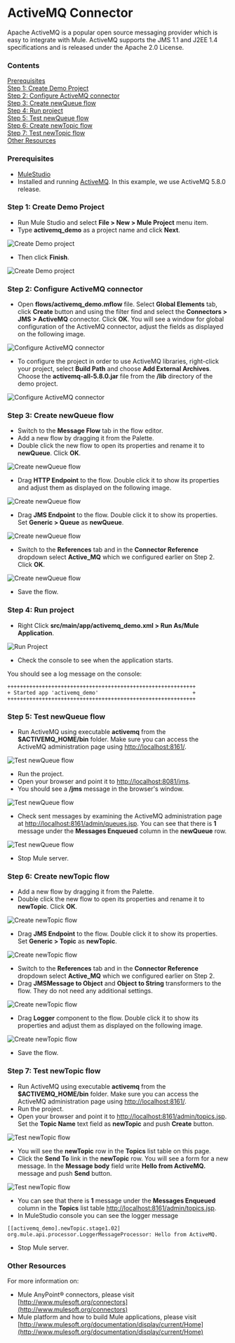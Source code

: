 # ActiveMQ Connector

Apache ActiveMQ is a popular open source messaging provider which is easy to integrate with Mule. ActiveMQ supports the JMS 1.1 and J2EE 1.4 specifications and is released under the Apache 2.0 License.

### Contents

[Prerequisites](#prerequisites)    
[Step 1: Create Demo Project](#step1)  
[Step 2: Configure ActiveMQ connector](#step2)  
[Step 3: Create newQueue flow](#step3)  
[Step 4: Run project](#step4)   
[Step 5: Test newQueue flow](#step5)  
[Step 6: Create newTopic flow](#step6)  
[Step 7: Test newTopic flow](#step7)  
[Other Resources](#other)  

### Prerequisites

* [MuleStudio](http://www.mulesoft.org/download-mule-esb-community-edition)
* Installed and running [ActiveMQ](http://activemq.apache.org/). In this example, we use ActiveMQ 5.8.0 release.

### Step 1: Create Demo Project

* Run Mule Studio and select **File \> New \> Mule Project** menu item.  
* Type **activemq_demo** as a project name and click **Next**.  

![Create Demo project](images/step1-1.png)

* Then click **Finish**.

![Create Demo project](images/step1-2.png)

### Step 2: Configure ActiveMQ connector

* Open **flows/activemq_demo.mflow** file. Select **Global Elements** tab, click **Create** button and using the filter find and select the **Connectors \> JMS \> ActiveMQ** connector. Click **OK**. You will see a window for global configuration of the ActiveMQ connector, adjust the fields as displayed on the following image.

![Configure ActiveMQ connector](images/step2-1.png)

* To configure the project in order to use ActiveMQ libraries, right-click your project, select **Build Path** and choose **Add External Archives**. Choose the **activemq-all-5.8.0.jar** file from the **/lib** directory of the demo project.

![Configure ActiveMQ connector](images/step2-2.png)

### Step 3: Create newQueue flow

* Switch to the **Message Flow** tab in the flow editor.
* Add a new flow by dragging it from the Palette.
* Double click the new flow to open its properties and rename it to **newQueue**. Click **OK**.

![Create newQueue flow](images/step3-1.png)

* Drag **HTTP Endpoint** to the flow. Double click it to show its properties and adjust them as displayed on the following image.

![Create newQueue flow](images/step3-2.png)

* Drag **JMS Endpoint** to the flow. Double click it to show its properties. Set **Generic \> Queue** as **newQueue**.

![Create newQueue flow](images/step3-3.png)

* Switch to the **References** tab and in the **Connector Reference** dropdown select  **Active_MQ** which we configured earlier on Step 2. Click **OK**.

![Create newQueue flow](images/step3-4.png)

* Save the flow.

### Step 4: Run project

* Right Click **src/main/app/activemq_demo.xml \> Run As/Mule Application**.

![Run Project](images/step4-1.png) 

* Check the console to see when the application starts.  

You should see a log message on the console:  
 
    ++++++++++++++++++++++++++++++++++++++++++++++++++++++++++++    
    + Started app 'activemq_demo'                              +    
    ++++++++++++++++++++++++++++++++++++++++++++++++++++++++++++  

### Step 5: Test newQueue flow

* Run ActiveMQ using executable **activemq** from the **$ACTIVEMQ_HOME/bin** folder. Make sure you can access the ActiveMQ administration page using [http://localhost:8161/](http://localhost:8161/).

![Test newQueue flow](images/step5-1.png)

* Run the project.
* Open your browser and point it to [http://localhost:8081/jms](http://localhost:8081/jms).
* You should see a **/jms** message in the browser's window.

![Test newQueue flow](images/step5-2.png)

* Check sent messages by examining the ActiveMQ administration page at [http://localhost:8161/admin/queues.jsp](http://localhost:8161/admin/queues.jsp). You can see that there is **1** message under the **Messages Enqueued** column in the **newQueue** row.

![Test newQueue flow](images/step5-3.png)

* Stop Mule server.

### Step 6: Create newTopic flow

* Add a new flow by dragging it from the Palette.
* Double click the new flow to open its properties and rename it to **newTopic**. Click **OK**.

![Create newTopic flow](images/step6-1.png)

* Drag **JMS Endpoint** to the flow. Double click it to show its properties. Set **Generic \> Topic** as **newTopic**.

![Create newTopic flow](images/step6-2.png)

* Switch to the **References** tab and in the **Connector Reference** dropdown select **Active_MQ** which we configured earlier on Step 2.
* Drag **JMSMessage to Object** and **Object to String** transformers to the flow. They do not need any additional settings.

![Create newTopic flow](images/step6-3.png)

* Drag **Logger** component to the flow. Double click it to show its properties and adjust them as displayed on the following image.

![Create newTopic flow](images/step6-4.png)

* Save the flow.

### Step 7: Test newTopic flow

* Run ActiveMQ using executable **activemq** from the **$ACTIVEMQ_HOME/bin** folder. Make sure you can access the ActiveMQ administration page using [http://localhost:8161/](http://localhost:8161/).
* Run the project.
* Open your browser and point it to [http://localhost:8161/admin/topics.jsp](http://localhost:8161/admin/topics.jsp). Set the **Topic Name** text field as **newTopic** and push **Create** button. 

![Test newTopic flow](images/step7-1.png)
 
* You will see the **newTopic** row in the **Topics** list table on this page.
* Click the **Send To** link in the **newTopic** row. You will see a form for a new message. In the **Message body** field write **Hello from ActiveMQ.** message and push **Send** button. 

![Test newTopic flow](images/step7-2.png)

* You can see that there is **1** message under the **Messages Enqueued** column in the **Topics** list table [http://localhost:8161/admin/topics.jsp](http://localhost:8161/admin/topics.jsp).
* In MuleStudio console you can see the logger message

```
[[activemq_demo].newTopic.stage1.02] org.mule.api.processor.LoggerMessageProcessor: Hello from ActiveMQ.
```

* Stop Mule server.

### Other Resources

For more information on:

- Mule AnyPoint® connectors, please visit [http://www.mulesoft.org/connectors](http://www.mulesoft.org/connectors)
- Mule platform and how to build Mule applications, please visit [http://www.mulesoft.org/documentation/display/current/Home](http://www.mulesoft.org/documentation/display/current/Home)